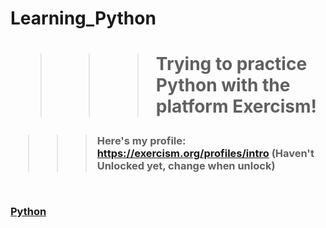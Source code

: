 # Learning_Python
<p><h1>
  
  >>> Trying to practice Python with the platform Exercism!
  
</h1>
</p><h3>
  
  >>> Here's my profile: https://exercism.org/profiles/intro (Haven't Unlocked yet, change when unlock)

<br>

  <a href=
  "https://www.codedex.io/images/editor/python-logo.png"
    >Python</a>

</h3>
